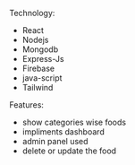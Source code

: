 Technology:
- React
- Nodejs
- Mongodb
- Express-Js
- Firebase
- java-script
- Tailwind

Features:
- show categories wise foods
- impliments dashboard
- admin panel used
- delete or update the food


